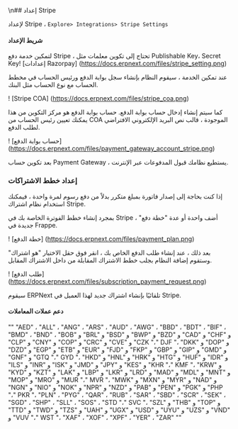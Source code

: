 \n## إعداد Stripe

لإعداد Stripe ، `Explore> Integrations> Stripe Settings`

#### شريط الإعداد

لتمكين خدمة دفع Stripe ، تحتاج إلى تكوين معلمات مثل Publishable Key، Secret Key! [إعدادات Razorpay] (https://docs.erpnext.com/files/stripe_setting.png)

عند تمكين الخدمة ، سيقوم النظام بإنشاء سجل بوابة الدفع ورئيس الحساب في مخطط الحساب مع نوع الحساب مثل البنك.

! [Stripe COA] (https://docs.erpnext.com/files/stripe_coa.png)

كما سيتم إنشاء إدخال حساب بوابة الدفع. حساب بوابة الدفع هو مركز التكوين من هذا يمكنك تعيين رئيس الحساب من COA الموجودة ، قالب نص البريد الإلكتروني الافتراضي لطلب الدفع.

! [حساب بوابة الدفع] (https://docs.erpnext.com/files/payment_gateway_account_stripe.png)

بعد تكوين حساب Payment Gateway ، يستطيع نظامك قبول المدفوعات عبر الإنترنت.

### إعداد خطط الاشتراكات

إذا كنت بحاجة إلى إصدار فاتورة بمبلغ متكرر بدلاً من دفع رسوم لمرة واحدة ، فيمكنك استخدام نظام اشتراك Stripe.

بمجرد إنشاء خطط الفوترة الخاصة بك في Stripe ، أضف واحدة أو عدة "خطة دفع" جديدة في Frappe.

! [خطة الدفع] (https://docs.erpnext.com/files/payment_plan.png)

بعد ذلك ، عند إنشاء طلب الدفع الخاص بك ، انقر فوق حقل الاختيار "هو اشتراك" وستقوم إضافة النظام بجلب خطط الاشتراك المقابلة من داخل الاشتراك المقابل.

! [طلب الدفع] (https://docs.erpnext.com/files/subscription_payment_request.png)

سيقوم ERPNext تلقائيًا بإنشاء اشتراك جديد لهذا العميل في Stripe.

#### دعم عملات المعاملات

""
"AED" ، "ALL" ، "ANG" ، "ARS" ، "AUD" ، "AWG" ، "BBD" ، "BDT" ، "BIF" ، "BMD" ، "BND" ،
"BOB" و "BRL" و "BSD" و "BWP" و "BZD" و "CAD" و "CHF" و "CLP" و "CNY" و "COP" و "CRC" و "CVE" و "CZK "،" DJF "،
"DKK" و "DOP" و "DZD" و "EGP" و "ETB" و "EUR" و "FJD" و "FKP" و "GBP" و "GIP" و "GMD" و "GNF" و "GTQ "،" GYD "،
"HKD" و "HNL" و "HRK" و "HTG" و "HUF" و "IDR" و "ILS" و "INR" و "ISK" و "JMD" و "JPY" و "KES" و "KHR "،" KMF "،
"KRW" و "KYD" و "KZT" و "LAK" و "LBP" و "LKR" و "LRD" و "MAD" و "MDL" و "MNT" و "MOP" و "MRO" و "MUR "،" MVR "،
"MWK" و "MXN" و "MYR" و "NAD" و "NGN" و "NIO" و "NOK" و "NPR" و "NZD" و "PAB" و "PEN" و "PGK" و "PHP "،" PKR "،
"PLN" ، "PYG" ، "QAR" ، "RUB" ، "SAR" ، "SBD" ، "SCR" ، "SEK" ، "SGD" ، "SHP" ، "SLL" ، "SOS" ، "STD "،" SVC "،
"SZL" و "THB" و "TOP" و "TTD" و "TWD" و "TZS" و "UAH" و "UGX" و "USD" و "UYU" و "UZS" و "VND" و "VUV "،" WST "،
"XAF" ، "XOF" ، "XPF" ، "YER" ، "ZAR"
""